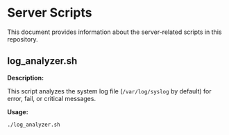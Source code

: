 # Server Scripts

This document provides information about the server-related scripts in this repository.

## log_analyzer.sh

**Description:**

This script analyzes the system log file (`/var/log/syslog` by default) for error, fail, or critical messages.

**Usage:**

```bash
./log_analyzer.sh
